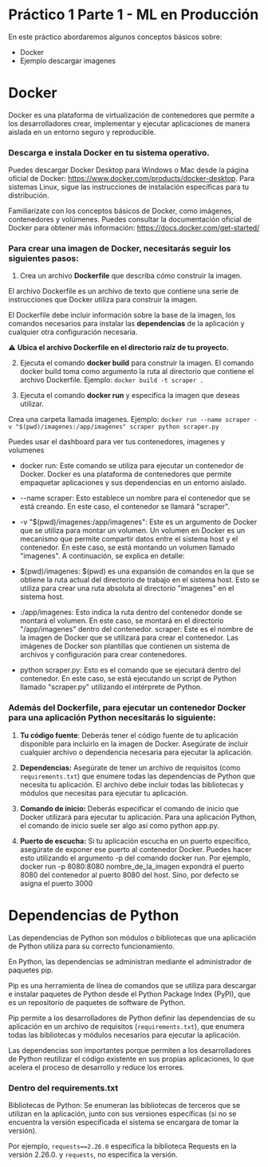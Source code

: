 # Práctico 1 Parte 1 - ML en Producción

En este práctico abordaremos algunos conceptos básicos sobre: 

- Docker
- Ejemplo descargar imagenes


# Docker

Docker es una plataforma de virtualización de contenedores que permite a los desarrolladores crear, implementar y ejecutar aplicaciones de manera aislada en un entorno seguro y reproducible.


### Descarga e instala Docker en tu sistema operativo. 

Puedes descargar Docker Desktop para Windows o Mac desde la página oficial de Docker: https://www.docker.com/products/docker-desktop. Para sistemas Linux, sigue las instrucciones de instalación específicas para tu distribución.

Familiarízate con los conceptos básicos de Docker, como imágenes, contenedores y volúmenes. Puedes consultar la documentación oficial de Docker para obtener más información: https://docs.docker.com/get-started/

### Para crear una imagen de Docker, necesitarás seguir los siguientes pasos:

1. Crea un archivo **Dockerfile** que describa cómo construir la imagen. 

  El archivo Dockerfile es un archivo de texto que contiene una serie de instrucciones que Docker utiliza para construir la imagen. 

  El Dockerfile debe incluir información sobre la base de la imagen, los comandos necesarios para instalar las **dependencias** de la aplicación y cualquier otra configuración necesaria.

  ⚠ **Ubica el archivo Dockerfile en el directorio raíz de tu proyecto.**


2. Ejecuta el comando **docker build** para construir la imagen. 
El comando docker build toma como argumento la ruta al directorio que contiene el archivo Dockerfile. Ejemplo: `docker build -t scraper .`

3. Ejecuta el comando **docker run** y especifica la imagen que deseas utilizar. 

  Crea una carpeta llamada imagenes.
  Ejemplo: `docker run --name scraper -v "$(pwd)/imagenes:/app/imagenes" scraper python scraper.py`

Puedes usar el dashboard para ver tus contenedores, imagenes y volumenes 

- docker run: Este comando se utiliza para ejecutar un contenedor de Docker. Docker es una plataforma de contenedores que permite empaquetar aplicaciones y sus dependencias en un entorno aislado.

- --name scraper: Esto establece un nombre para el contenedor que se está creando. En este caso, el contenedor se llamará "scraper".

- -v "$(pwd)/imagenes:/app/imagenes": Este es un argumento de Docker que se utiliza para montar un volumen. Un volumen en Docker es un mecanismo que permite compartir datos entre el sistema host y el contenedor. En este caso, se está montando un volumen llamado "imagenes". A continuación, se explica en detalle:

- $(pwd)/imagenes: $(pwd) es una expansión de comandos en la que se obtiene la ruta actual del directorio de trabajo en el sistema host. Esto se utiliza para crear una ruta absoluta al directorio "imagenes" en el sistema host.

- :/app/imagenes: Esto indica la ruta dentro del contenedor donde se montará el volumen. En este caso, se montará en el directorio "/app/imagenes" dentro del contenedor.
scraper: Este es el nombre de la imagen de Docker que se utilizará para crear el contenedor. Las imágenes de Docker son plantillas que contienen un sistema de archivos y configuración para crear contenedores.

- python scraper.py: Esto es el comando que se ejecutará dentro del contenedor. En este caso, se está ejecutando un script de Python llamado "scraper.py" utilizando el intérprete de Python.


### Además del Dockerfile, para ejecutar un contenedor Docker para una aplicación Python necesitarás lo siguiente:


1. **Tu código fuente**: Deberás tener el código fuente de tu aplicación disponible para incluirlo en la imagen de Docker. Asegúrate de incluir cualquier archivo o dependencia necesaria para ejecutar la aplicación.

2. **Dependencias:** Asegúrate de tener un archivo de requisitos (como `requirements.txt`) que enumere todas las dependencias de Python que necesita tu aplicación. El archivo debe incluir todas las bibliotecas y módulos que necesitas para ejecutar tu aplicación.

3. **Comando de inicio:** Deberás especificar el comando de inicio que Docker utilizará para ejecutar tu aplicación. Para una aplicación Python, el comando de inicio suele ser algo así como python app.py.

4. **Puerto de escucha:** Si tu aplicación escucha en un puerto específico, asegúrate de exponer ese puerto al contenedor Docker. Puedes hacer esto utilizando el argumento -p del comando docker run. Por ejemplo, docker run -p 8080:8080 nombre_de_la_imagen expondrá el puerto 8080 del contenedor al puerto 8080 del host. Sino, por defecto se asigna el puerto 3000

# Dependencias de Python

Las dependencias de Python son módulos o bibliotecas que una aplicación de Python utiliza para su correcto funcionamiento. 

En Python, las dependencias se administran mediante el administrador de paquetes pip. 


Pip es una herramienta de línea de comandos que se utiliza para descargar e instalar paquetes de Python desde el Python Package Index (PyPI), que es un repositorio de paquetes de software de Python. 

Pip permite a los desarrolladores de Python definir las dependencias de su aplicación en un archivo de requisitos (`requirements.txt`), que enumera todas las bibliotecas y módulos necesarios para ejecutar la aplicación.

Las dependencias son importantes porque permiten a los desarrolladores de Python reutilizar el código existente en sus propias aplicaciones, lo que acelera el proceso de desarrollo y reduce los errores. 


### Dentro del requirements.txt

Bibliotecas de Python: Se enumeran las bibliotecas de terceros que se utilizan en la aplicación, junto con sus versiones específicas (si no se encuentra la versión especificada el sistema se encargara de tomar la versión). 

Por ejemplo, `requests==2.26.0` especifica la biblioteca Requests en la versión 2.26.0. y `requests`, no especifica la versión. 
